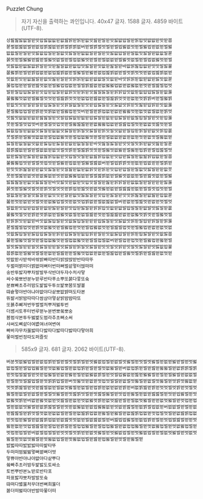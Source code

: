 Puzzlet Chung

> 자기 자신을 출력하는 콰인입니다.
> 40x47 글자. 1588 글자. 4859 바이트(UTF-8).

    상밢밢밣밦발받밧밥밣밦밦받밦밢밝받밝받밦밧밢받발받밧밣밦밥발받밝밥밧밦밦받밧받붑
    붇벌벖벒벖벌벋벖법벍벒벖벋벍벌벍벍벖버벋벌벍벌벗벌벋벌법벓벖벗벋벌벓법벋벖벋벌벓
    밦밦발받발받밧밣밦밥발받발밦밧밣발받밦밦발받발받밧밣밦밥발받발밦밧밣발받밦밦발붇
    붉벗벋벌벓벓벋벒벋벌벓벗벖벌벋벌법벖벓벗벋벌벋벌벖벖벋벌벓벗벖벌벋벌법벖벓벗벋벌
    밧밣밦받밦밣밦밝발받밧받밢발밦받밦밥밧밣발받밧밦받밢발받바밦밝밢밥밦받밧밧발밣불
    붒벓벍벋벌벋벍법벖벋벖법벒벍벖벋벌벓벌벋벓벋벖법벒벍벖벋벌벗벍벗벗벋벖법벒벍벖벋
    밧밦받밧받밦밢발받밦밧밢받발받밧밝밝받밦받밦밦발밧밦받바밧밝밝받밦받밦받밣밧밦붇
    붏법법벋벋벌벋벒벗벖벋벌벓법법벖벋벌벌벍벒벖벋벖벓벓법벖벋벖벓벖벋벗벋벌벒벌법벗
    발받발밥밥밣발받밧밥받밥발받밦밝밧받밝받밧밢발밣발받밝밝밥밧밦받밦밥밥밣발받밦붏
    불벓벓벗벖벋벌벓벌벗벗벋벌벒벍벗벗벋벖법벋벒벖벋벌벒벍벗벗벋벖벋벗벍벍버벋벌벓벍
    받밦밧밧받발받발받밥밣발받밧밝발밦발받밧받밥밣발받밧밣밦밧밝받밧밢받밥밝받밧밦붏
    붇벌벓법법벌벋벍벋벗벍벖벋벌벓법벋벗버벋벌벋벍법벖벋벖벋벓벓벗벋벖벗벖벌벖벋벍벗
    밧밢밧밦밦받밦받밢밢발받밧발밥밣밦받밦받밥밣발받밦받밥밣발받밦발밥발발받밧받밥붏
    붓벋벌벌벗법벗버벋벌벌벗법벗벋벌벓벒벒벋벋벖벓벓법벖벋벌벒법벌벗벋벖벖벗벒벗벋벌
    밣밦밥발받밦밦밧밣발받밦밦밧밣발받밝발밧밣발받밝밧발밧밦받발밥받밝발받밦밧밝밥붒
    붓벌벍벋벌벓벗벖벖벋벌법벖벓벗벋벌법벖벓벗벋벌벋벌벖벖벋벖벋벖벋벗벋벖벗벌벓벖벋
    밣발받밦발밦밧밦받밣밥받밣발받밦받밦발발받바밧밢발밣발받밧밧발밧밝받밦밧밢받발붇
    붑벍벒벖벋벌벋벌벖벖벋벖벗벌벗벍벋벌벒벍벗벗벋벌벓벗벖벓벋벌벓벋법벍벋벌법벒벌벗
    밦받밣발받밣발받밦밢밝밥밦받밧밥발밧발받밦밢밝밥밦받밧밥받밣발받밦밢밝밥밦받발붑
    불벓벓법벗벋벌벌벗법벗벋벌벓벋법벖벋벌벓벌벒벖버벋벌법벍벍벗벋벖벋법벖벋벋벌벍벋
    받밧밧밝밢발받받밦밧밣발받밧발밢받밦받밦밝밧받밝받밧밥받밥발받발밦밧밣발받받밦붓
    붓벋벌벒벋벖벗벋벖벓벖벋벗벋벖벓벓법벖벋벌벌벒벍벖벋벌벓벗벖벖벋벌벋벒벗벖벋벌벓
    밣밣밢발받밦밧밣밣발받바밧밣밧받밦받밧밥밧발발받밢받밝밝발받밦밦발받발받받받밣붏
    붉벗벋벌벓벗벌벗벋벍벗벌벗벗벋벍법벋벒벗벋벖벗벓벋벖벋벌벒벒벋벖벋벌벌벗법벗벋벌
    발밦발받발발밧밣발받밦밧밧받발받밦밧밣밣발받밧밥받밣발받밧밧밝밢발받밦밢받밥밦붇
    붎벋벗벋벖벋벗벌벗벋벖벓법벌벗벋벖벗법벍벖벋벌벖벒벖벌버벋벖벋벌벒벗벋벖벋벗벌벗
    발밦받밧밥받밥발받밦받밣받발받밧밥받밣발받밝밝밥밧밦받밦발밥발발받밦발밧밣발받붒
    불벓벗벌벗벋벍벋벗벍벖벋벌벓벗벖벌벋벖벌벒벋벗벋벌벒벒벋벖벋벖벓벗벍벗벋벌벓벗벌
    받밝밝밧받밦받바밧밦밣밥발받밧밦밣밥발받받받밥밣발받밧밣밦밧밝받발밥받밝발받밝붏
    붇벌벒벌법벗벋벍벗벖벓벗벋벌벓법벋벗벋벌법벓벖벗벋벌벒벌법벗벋벌벓법벋벖벋벖벗벖
    밧밦밣밥발받밣밥밥밣발받밝받밥밣발받밦밥밝받발받밧밦밣밥발받밝받밥밣발받밧밦밣붑
    불벋벌벓벗벌벗벋벌법벖벓벗벋벌법벖벓벗벋벌벌법벌벖버벋벌법벋법벗벋벌벓법벋벓벋벌
    발밧밣발받받발밧밣발받받발밧밣발받밝발밧밣발받밧밧발밧밝받밧발밧밣발받밧밣밦밥불
    붑벍벖벋벌벓벗벌벌벋벖벋벌벒벋벋벌벓벗법벖벋벖벋벌벒법벋벌벓벗벌벍벋벌벒벋벖벗벋
    밧밦받사받싹바싺밝빠따반타밝밙밙받반따따뚜
    두벎떠벍떠더벍벖떠뻐터번떠뻐벌섵멓터벉떠떠
    숭반투밣쟈뿌차발발뚜삭뱐뎌두쟈수처사맣
    싸수쑼뽀뱐분누받루반타푸소뿌또붉다뭏또숰
    분뾰빠초추러밤도밡밣두투쏘밡뽀붐또뱔볼
    땨슡멓야뱐야냐야뱞야다샅뽀밦뱕뗘도타본
    뜌뱖서밝밤따따다쌈샴아멓샅밝밤밤따또
    또뷹추뺘져번뚜벌벌처뿌져벓투번
    더쎰서토푸터번루벋누분변뽀쑼뽀숭
    뵴범삭본투두벓벑도범라추초뻐소써
    샤써도뼈섵더여볎여녀여변여
    빠바쟈무차붏밣따다밣따다밣따다밣따다맣야희
    뫃떠벌번정따도퍼즐릿

> 585x9 글자. 681 글자. 2062 바이트(UTF-8).

    버분벗벖벓법벌벋벖법벍벋벌벋벌벗벌벍벌벋벗벓벖법벌벋벖벌벗벓벌벋벗벌벗벓벌벋벖벋벓벋벌벋벗벓벖법벌벋벌법법벓벌벋벗벖벓법벌벋벖법벍벋벌벋벌벗벖벓벌벋버벖법벍벋벌벋벒벋벓벓벌벋벖벍벍벌벍벋벗법벌벒벌벋벗벋법벓벌벋벖벋벓벋벌벋벖벓벖벍벌벋벗벌법벓벖벋벒벋벓벓벌벋벌벋벌벓벌벋벖벖벌벋벌벋벗벌벒법벌벋벗벍벍법벌벋버벗벓벗벋벖벋벗법벗벌벌벋벖벌벗벓벌벋벖벌벗벓벌벋벗벍벗벓벖벋벗벗벍벒벌벋벗벋벒벌벖벋벌벖벗벓벌벋벖벌벋법벍벋벖벋벖벋벍벋버벖벍벒벋벍벋벗벗벌벗벍벋벗벌벗벓벌벋벖벌벋벖벌벋벌벌벗벓벌벋벗벒벍벗벌벋벗벒벌벓벌벋벗법벋벓벌벋벖벋벒벒벌벋벗벋법벓벌벋벗벖벓벗벍벋버벖벋벓벗벖벋벗벒벌벋벖벋벗벖벓벗벍벋벖벗벒벋벌벋벌벖벗벓벌벋벋벖벗벓벌벋벗법벋법벌벋벖벖벗벓벌벋벖벍벒벌벌벋벗벋벖벓벖벋벖법벓벓벖벋벗벖벋벒벌벋벖벍벌법벖벋버벖벖벌벋벌벋벖벋벒벒벌벋벍벗벌벗벖벋벖벖벌벋벌벋벖벒벍법벖벋벓벌벋벓벌벋벖벒벍법벖벋벗법벌벗벌벋벖벒벍법벖벋벗법벋벓벌벋벖벒벍법벖벋벖벒벗벗벖벋벌벖벒벖벌벋버벒법법벓벌벋벖법벍벋벌벋벗법벌벒벌벋벋벗벓벋벖벋벗법벌벒벌벋벌법벋벍벌벋벌법법벓벌벋벌법법벓벌벋벖법법벓벌벋벗벖벓법벌벋벗벖벓법벌벋벗법벋법벌벋버벖벌법벌벌벋벗벗벌벗벍벋벋벖벗벓벌벋벗벓벖법벌벋벗벓벖법벌벋벌벖벗벓벌벋벗벖벗벓벌벋벗벖벗벓벌벋벗벓벖법벌벋벗벓벖법벌벋벒벋법벓벌벋벗벌벋벓벌벋
    뱘벏따따밠밠밣따따밡타뚜
    두떠떠범벓벓멓뻐쎁뻐더벗
    맣쀼야뱐야냐야뱞야다샅뿌다
    쓬빠추초러밤두밡밣도토싸소
    토번뿌뱐본노받로반타포
    파표밣쟈뽀차발발또숰
    땨뗘다볋붏처무뎌번뻐희붏더
    봃더떠벓따뎌반발따뫃더떠


